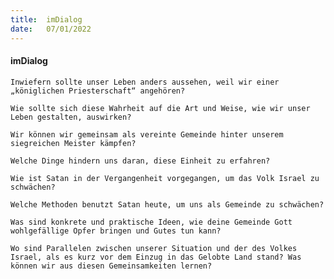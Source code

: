 ```yaml
---
title:  imDialog
date:   07/01/2022
---
```


#### imDialog

`Inwiefern sollte unser Leben anders aussehen, weil wir einer „königlichen Priesterschaft“ angehören?`

`Wie sollte sich diese Wahrheit auf die Art und Weise, wie wir unser Leben gestalten, auswirken?`

`Wir können wir gemeinsam als vereinte Gemeinde hinter unserem siegreichen Meister kämpfen?`

`Welche Dinge hindern uns daran, diese Einheit zu erfahren?`

`Wie ist Satan in der Vergangenheit vorgegangen, um das Volk Israel zu schwächen?`

`Welche Methoden benutzt Satan heute, um uns als Gemeinde zu schwächen?`

`Was sind konkrete und praktische Ideen, wie deine Gemeinde Gott wohlgefällige Opfer bringen und Gutes tun kann?`

`Wo sind Parallelen zwischen unserer Situation und der des Volkes Israel, als es kurz vor dem Einzug in das Gelobte Land stand? Was können wir aus diesen Gemeinsamkeiten lernen?`
